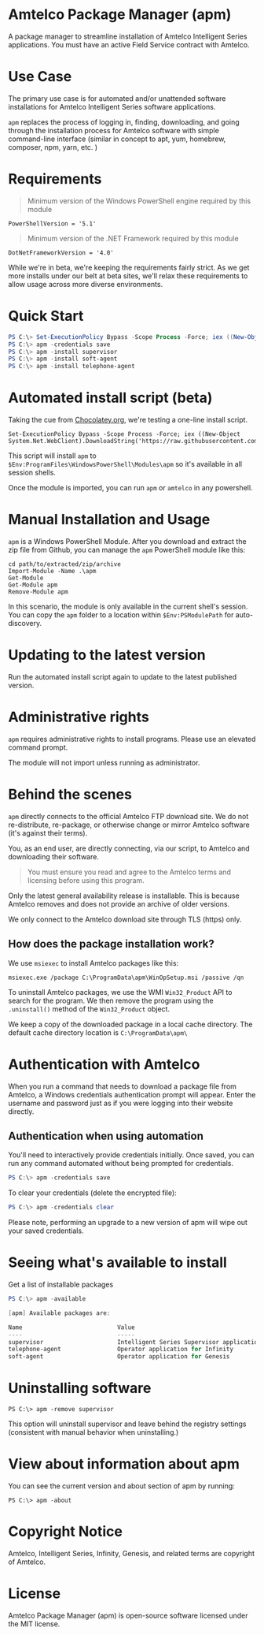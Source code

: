 
# Amtelco Package Manager (apm)

A package manager to streamline installation of Amtelco Intelligent Series applications.
You must have an active Field Service contract with Amtelco.

# Use Case

The primary use case is for automated and/or unattended software installations for Amtelco Intelligent Series software applications. 

`apm` replaces the process of logging in, finding, downloading, and going through the installation process for Amtelco software with simple command-line interface (similar in concept to apt, yum, homebrew, composer, npm, yarn, etc. )

# Requirements

> Minimum version of the Windows PowerShell engine required by this module

    PowerShellVersion = '5.1'
  
> Minimum version of the .NET Framework required by this module

    DotNetFrameworkVersion = '4.0'


While we're in beta, we're keeping the requirements fairly strict. 
As we get more installs under our belt at beta sites, we'll relax these requirements to allow usage across more diverse environments.


# Quick Start

```powershell
PS C:\> Set-ExecutionPolicy Bypass -Scope Process -Force; iex ((New-Object System.Net.WebClient).DownloadString('https://raw.githubusercontent.com/NotifiUs/apm/master/install.ps1'))
PS C:\> apm -credentials save
PS C:\> apm -install supervisor
PS C:\> apm -install soft-agent
PS C:\> apm -install telephone-agent
```

# Automated install script (beta)

Taking the cue from [Chocolatey.org](https://chocolatey.org), we're testing a one-line install script.

    Set-ExecutionPolicy Bypass -Scope Process -Force; iex ((New-Object System.Net.WebClient).DownloadString('https://raw.githubusercontent.com/NotifiUs/apm/master/install.ps1'))

This script will install `apm` to `$Env:ProgramFiles\WindowsPowerShell\Modules\apm` so it's available in all session shells.

Once the module is imported, you can run `apm` or `amtelco` in any powershell.


# Manual Installation and Usage

`apm` is a Windows PowerShell Module. After you download and extract the zip file from Github, you can manage the `apm` PowerShell module like this:

    cd path/to/extracted/zip/archive
    Import-Module -Name .\apm
    Get-Module
    Get-Module apm
    Remove-Module apm
    
In this scenario, the module is only available in the current shell's session. You can copy the `apm` folder to a location within `$Env:PSModulePath` for auto-discovery. 


# Updating to the latest version

Run the automated install script again to update to the latest published version. 

# Administrative rights

`apm` requires administrative rights to install programs. Please use an elevated command prompt. 

The module will not import unless running as administrator. 


# Behind the scenes

`apm` directly connects to the official Amtelco FTP download site. We do not re-distribute, re-package, or otherwise change or mirror Amtelco software (it's against their terms). 

You, as an end user, are directly connecting, via our script, to Amtelco and downloading their software. 

> You must ensure you read and agree to the Amtelco terms and licensing before using this program. 


Only the latest general availability release is installable. 
This is because Amtelco removes and does not provide an archive of older versions.

We only connect to the Amtelco download site through TLS (https) only.


## How does the package installation work?

We use `msiexec` to install Amtelco packages like this:
   
    msiexec.exe /package C:\ProgramData\apm\WinOpSetup.msi /passive /qn

To uninstall Amtelco packages, we use the WMI `Win32_Product` API to search for the program.
We then remove the program using the `.uninstall()` method of the `Win32_Product` object.

We keep a copy of the downloaded package in a local cache directory. 
The default cache directory location is `C:\ProgramData\apm\`
    

# Authentication with Amtelco

When you run a command that needs to download a package file from Amtelco, a Windows credentials 
authentication prompt will appear. Enter the username and password just as if you were logging into their website directly.

## Authentication when using automation

You'll need to interactively provide credentials initially. 
Once saved, you can run any command automated without being prompted for credentials. 

```powershell
PS C:\> apm -credentials save
```

To clear your credentials (delete the encrypted file):
```powershell
PS C:\> apm -credentials clear
```

Please note, performing an upgrade to a new version of apm will wipe out your saved credentials.

# Seeing what's available to install

Get a list of installable packages

```powershell
PS C:\> apm -available

[apm] Available packages are:

Name                           Value
----                           -----
supervisor                     Intelligent Series Supervisor application
telephone-agent                Operator application for Infinity
soft-agent                     Operator application for Genesis

```

# Uninstalling software

    PS C:\> apm -remove supervisor

This option will uninstall supervisor and leave behind the registry settings (consistent with manual behavior when uninstalling.) 


# View about information about apm

You can see the current version and about section of apm by running:

    PS C:\> apm -about


# Copyright Notice

Amtelco, Intelligent Series, Infinity, Genesis, and related terms are copyright of Amtelco.

# License

Amtelco Package Manager (apm) is open-source software licensed under the MIT license.

